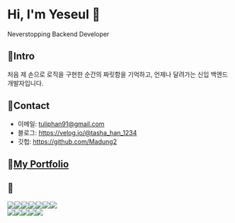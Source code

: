 # Hi, I'm Yeseul  👋
Neverstopping Backend Developer

## 📌Intro
처음 제 손으로 로직을 구현한 순간의 짜릿함을 기억하고, 언제나 달려가는 신입 백엔드 개발자입니다.

## 📌Contact

* 이메일: tuliphan91@gmail.com
* 블로그: https://velog.io/@tasha_han_1234
* 깃헙: https://github.com/Madung2

## 📌[My Portfolio](https://github.com/Madung2/portfolio)


## 📌
<div style="display:flex">
    <img src="https://img.shields.io/badge/Python-3776AB?style=for-the-badge&logo=Python&logoColor=white">
  <img  style='display:flex;float:left' src="https://img.shields.io/badge/Django-092E20?style=for-the-badge&logo=Django&logoColor=white">
  <img  style='float:left' src="https://img.shields.io/badge/FastAPI-009688?style=for-the-badge&logo=FastAPI&logoColor=white">
<img src="https://img.shields.io/badge/Flask-000000?style=for-the-badge&logo=Flask&logoColor=white">
  <img src="https://img.shields.io/badge/JavaScript-F7DF1E?style=for-the-badge&logo=JavaScript&logoColor=white">
  <img src="https://img.shields.io/badge/HTML5-E34F26?style=for-the-badge&logo=HTML5&logoColor=white">
  <img src="https://img.shields.io/badge/CSS3-1572B6?style=for-the-badge&logo=CSS3&logoColor=white">
</div>


<div style="display:flex">
    <img src="https://img.shields.io/badge/PostgreSQL-4169E1?style=for-the-badge&logo=PostgreSQL&logoColor=white">
    <img src="https://img.shields.io/badge/MySQL-7B68EE?style=for-the-badge&logo=MySQL&logoColor=white">
    <img src="https://img.shields.io/badge/Docker-2496ED?style=for-the-badge&logo=Docker&logoColor=white">
    <img src="https://img.shields.io/badge/MongoDB-47A248?style=for-the-badge&logo=MongoDB&logoColor=white">
<img src="https://img.shields.io/badge/AWS-232F3E?style=for-the-badge&logo=Amazon AWS&logoColor=white">
</div>



